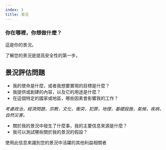 ```yaml
---
index: 3
title: 景況
---
```

### 你在哪裡，你想做什麼？

這是你的景況。

了解您的景況是提高安全性的第一步。

## 景況評估問題

* 我的使命是什麼，或者我想要實現的目標是什麼？
* 我提供或創建的內容，以及它的用途是什麼？
* 在這個特定的國家或地區，哪些因素會影響我的工作？

*考慮政治，經濟問題，宗教，文化，衝突，犯罪，地理，基礎設施，氣候，疾病，自然災害。*

* 關於我的景況中發生了什麼事，我的主要信息來源是什麼？
* 我可以測試哪些關於我的景況的假設？

使用此信息來識別您的景況中活躍的其他利益相關者